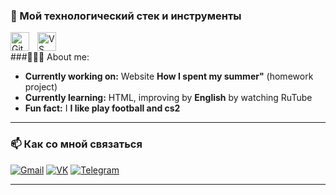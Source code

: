### 🧰 Мой технологический стек и инструменты






<img align="left" alt="GitHub" width="30px" style="padding-right:10px;" src="https://cdn.jsdelivr.net/gh/devicons/devicon/icons/github/github-original.svg" />
<img align="left" alt="VS Code" width="30px" style="padding-right:10px;" src="https://cdn.jsdelivr.net/gh/devicons/devicon/icons/vscode/vscode-original.svg" />
<br />

###👩🏻‍🏫 About me:
-  **Currently working on:** Website **How I spent my summer"** (homework project) 
-  **Currently learning:** HTML, improving by **English** by watching RuTube
-  **Fun fact:** I **I like play football and cs2**
---

### 📫 Как со мной связаться

[![Gmail](https://img.shields.io/badge/Gmail-D14836?style=for-the-badge&logo=gmail&logoColor=white)](mailto:ibragimtchopanov@yandex.ru)
[![VK](https://img.shields.io/badge/ВКонтакте-0077FF?style=for-the-badge&logo=vk&logoColor=white)](https://vk.com/chopanov16)
[![Telegram](https://img.shields.io/badge/Telegram-2CA5E0?style=for-the-badge&logo=telegram&logoColor=white)](https://t.me/chopanov17)

---

